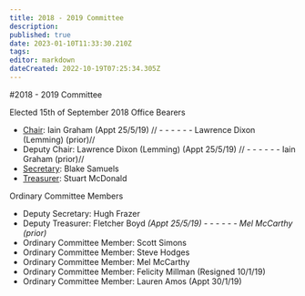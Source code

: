 ```yaml
---
title: 2018 - 2019 Committee
description: 
published: true
date: 2023-01-10T11:33:30.210Z
tags: 
editor: markdown
dateCreated: 2022-10-19T07:25:34.305Z
---
```


#2018 - 2019 Committee

Elected 15th of September 2018 Office Bearers

-   [Chair](Chairperson): Iain Graham (Appt 25/5/19) // - - - - - - Lawrence Dixon (Lemming) (prior)//
-   Deputy Chair: Lawrence Dixon (Lemming) (Appt 25/5/19) // - - - - - - Iain Graham (prior)//
-   [Secretary](Secretary): Blake Samuels
-   [Treasurer](Treasurer): Stuart McDonald

Ordinary Committee Members

-   Deputy Secretary: Hugh Frazer
-   Deputy Treasurer: Fletcher Boyd *(Appt 25/5/19) - - - - - - Mel McCarthy (prior)*
-   Ordinary Committee Member: Scott Simons
-   Ordinary Committee Member: Steve Hodges
-   Ordinary Committee Member: Mel McCarthy
-   Ordinary Committee Member: Felicity Millman (Resigned 10/1/19)
-   Ordinary Committee Member: Lauren Amos (Appt 30/1/19)
